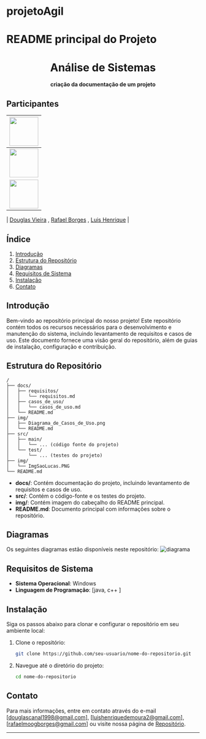 # projetoAgil

# README principal do Projeto


<div align="center"><h1> Análise de Sistemas</h1><p><b> criação da documentação de um projeto </b></p></div>

## Participantes

| [<img src="https://avatars.githubusercontent.com/u/130025057?s=400&u=f96f391fe5b875750f59ae9e4f601eaed19b9a33&v=4" width="75px"/>](https://github.com/DouglasVbr ) |
| :------------------------------------------------------------------------------------------------------------------------: |
| [<img src="https://github.com/DouglasVbr/projetoAgil/assets/130025057/53ac5c43-b122-49e8-9455-ef9363082373" width="75px"/>](https://github.com/rafawkkj ) |
| [<img src="https://github.com/DouglasVbr/projetoAgil/assets/130025057/7c0261ce-7768-4f61-b908-3dc38b9ea67f" width="75px"/>](https://github.com/luishq ) |

| [Douglas Vieira](https://github.com/DouglasVbr) , [Rafael Borges](https://github.com/rafawkkj) , [Luis Henrique](https://github.com/luishq) |






## Índice

1. [Introdução](#introdução)
2. [Estrutura do Repositório](#estrutura-do-repositório)
3. [Diagramas](#diagramas)
4. [Requisitos de Sistema](#requisitos-de-sistema)
5. [Instalação](#instalação)
6. [Contato](#contato)

## Introdução

Bem-vindo ao repositório principal do nosso projeto! Este repositório contém todos os recursos necessários para o desenvolvimento e manutenção do sistema, incluindo levantamento de requisitos e casos de uso. Este documento fornece uma visão geral do repositório, além de guias de instalação, configuração e contribuição.

## Estrutura do Repositório

```
/
├── docs/
│   ├── requisitos/
│   │   └── requisitos.md
│   ├── casos_de_uso/
│   │   └── casos_de_uso.md
│   └── README.md
├── img/
│   ├── Diagrama_de_Casos_de_Uso.png
│   └── README.md
├── src/
│   ├── main/
│   │   └── ... (código fonte do projeto)
│   └── test/
│       └── ... (testes do projeto)
├── img/
│   └── ImgSaoLucas.PNG
└── README.md

```

- **docs/**: Contém documentação do projeto, incluindo levantamento de requisitos e casos de uso.
- **src/**: Contém o código-fonte e os testes do projeto.
- **img/**: Contém imagem do cabeçalho do README principal.
- **README.md**: Documento principal com informações sobre o repositório.

## Diagramas

Os seguintes diagramas estão disponíveis neste repositório:
![diagrama](https://github.com/DouglasVbr/projetoAgil/assets/130025057/e5bf7af3-48e2-4e29-9b9d-99ff3ee61b58)

## Requisitos de Sistema

- **Sistema Operacional**: Windows
- **Linguagem de Programação**: [java, c++ ]


## Instalação

Siga os passos abaixo para clonar e configurar o repositório em seu ambiente local:

1. Clone o repositório:
   ```bash
   git clone https://github.com/seu-usuario/nome-do-repositorio.git
   ```
2. Navegue até o diretório do projeto:
   ```bash
   cd nome-do-repositorio
   ```


## Contato

Para mais informações, entre em contato através do e-mail [douglascanal1998@gmail.com],
[luishenriquedemoura2@gmail.com],
[rafaelmoogborges@gmail.com] ou visite nossa página de [Repositório](https://github.com/DouglasVbr/projetoAgil).

---
